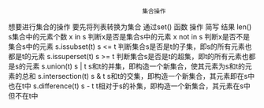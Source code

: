                                          集合操作
想要进行集合的操作
要先将列表转换为集合  通过set() 函数
  操作              简写             结果
len()                          s集合中的元素个数
x in s                         判断x是否是集合s中的元素
x not in s                     判断x是否不是集合s中的元素
s.issubset(t)      s <= t      判断集合s是否是t的子集，即s的所有元素也都是t的元素
s.issuperset(t)    s >= t      判断集合s是否是t的超集，即t的所有元素也都是s的元素
s.union(t)         s | t       s和t的并集，即构造一个新集合，使其元素为s和t的元素的总和
s.intersection(t)  s & t       s和t的交集，即构造一个新集合，其元素即在s中也在t中
s.difference(t)    s - t       t相对于s的补集，即构造一个新集合，其元素在s中但不在t中
